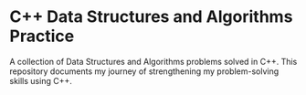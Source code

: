 # C++ Data Structures and Algorithms Practice
A collection of Data Structures and Algorithms problems solved in C++. This repository documents my journey of strengthening my problem-solving skills using C++.
